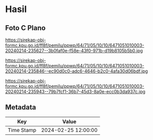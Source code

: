 # Hasil

## Foto C Plano

https://sirekap-obj-formc.kpu.go.id/ff8f/pemilu/ppwp/64/71/05/10/10/6471051010003-20240214-235627--3b0faf0e-f58e-43f0-971b-d19b8105b5b0.jpg

https://sirekap-obj-formc.kpu.go.id/ff8f/pemilu/ppwp/64/71/05/10/10/6471051010003-20240214-235846--ec90d0c0-adc6-4646-b2c0-4afa30d06bdf.jpg

https://sirekap-obj-formc.kpu.go.id/ff8f/pemilu/ppwp/64/71/05/10/10/6471051010003-20240214-235943--79b7fcf1-36b7-45d3-8a0e-ecc0b3da937c.jpg


## Metadata

| Key        | Value               |
| ---------- | ------------------- |
| Time Stamp | 2024-02-25 12:00:00 |



